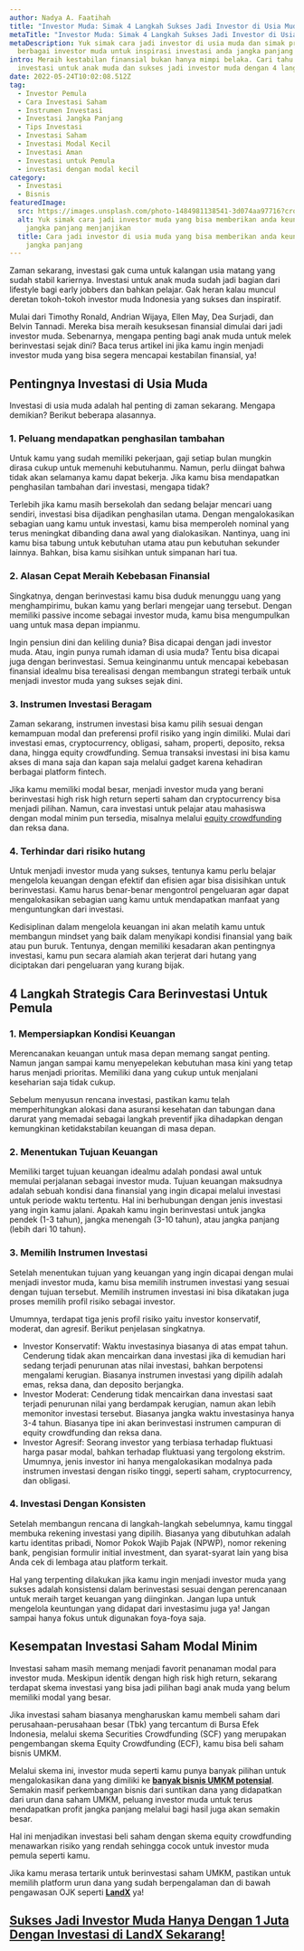 ```yaml
---
author: Nadya A. Faatihah
title: "Investor Muda: Simak 4 Langkah Sukses Jadi Investor di Usia Muda"
metaTitle: "Investor Muda: Simak 4 Langkah Sukses Jadi Investor di Usia Muda"
metaDescription: Yuk simak cara jadi investor di usia muda dan simak profil
  berbagai investor muda untuk inspirasi investasi anda jangka panjang anda
intro: Meraih kestabilan finansial bukan hanya mimpi belaka. Cari tahu cara
  investasi untuk anak muda dan sukses jadi investor muda dengan 4 langkah ini.
date: 2022-05-24T10:02:08.512Z
tag:
  - Investor Pemula
  - Cara Investasi Saham
  - Instrumen Investasi
  - Investasi Jangka Panjang
  - Tips Investasi
  - Investasi Saham
  - Investasi Modal Kecil
  - Investasi Aman
  - Investasi untuk Pemula
  - investasi dengan modal kecil
category:
  - Investasi
  - Bisnis
featuredImage:
  src: https://images.unsplash.com/photo-1484981138541-3d074aa97716?crop=entropy&cs=tinysrgb&fm=jpg&ixlib=rb-1.2.1&q=80&raw_url=true&ixid=MnwxMjA3fDB8MHxwaG90by1wYWdlfHx8fGVufDB8fHx8&auto=format&fit=crop&w=870
  alt: Yuk simak cara jadi investor muda yang bisa memberikan anda keuntungan
    jangka panjang menjanjikan
  title: Cara jadi investor di usia muda yang bisa memberikan anda keuntungan
    jangka panjang
---
```

Zaman sekarang, investasi gak cuma untuk kalangan usia matang yang sudah stabil kariernya. Investasi untuk anak muda sudah jadi bagian dari lifestyle bagi early jobbers dan bahkan pelajar. Gak heran kalau muncul deretan tokoh-tokoh investor muda Indonesia yang sukses dan inspiratif. 

Mulai dari Timothy Ronald, Andrian Wijaya, Ellen May, Dea Surjadi, dan Belvin Tannadi. Mereka bisa meraih kesuksesan finansial dimulai dari jadi investor muda. Sebenarnya, mengapa penting bagi anak muda untuk melek berinvestasi sejak dini? Baca terus artikel ini jika kamu ingin menjadi investor muda yang bisa segera mencapai kestabilan finansial, ya!

## Pentingnya Investasi di Usia Muda

Investasi di usia muda adalah hal penting di zaman sekarang. Mengapa demikian? Berikut beberapa alasannya.

### 1. Peluang mendapatkan penghasilan tambahan

Untuk kamu yang sudah memiliki pekerjaan, gaji setiap bulan mungkin dirasa cukup untuk memenuhi kebutuhanmu. Namun, perlu diingat bahwa tidak akan selamanya kamu dapat bekerja. Jika kamu bisa mendapatkan penghasilan tambahan dari investasi, mengapa tidak? 

Terlebih jika kamu masih bersekolah dan sedang belajar mencari uang sendiri, investasi bisa dijadikan penghasilan utama. Dengan mengalokasikan sebagian uang kamu untuk investasi, kamu bisa memperoleh nominal yang terus meningkat dibanding dana awal yang dialokasikan. Nantinya, uang ini kamu bisa tabung untuk kebutuhan utama atau pun kebutuhan sekunder lainnya. Bahkan, bisa kamu sisihkan untuk simpanan hari tua.

### 2. Alasan Cepat Meraih Kebebasan Finansial

Singkatnya, dengan berinvestasi kamu bisa duduk menunggu uang yang menghampirimu, bukan kamu yang berlari mengejar uang tersebut. Dengan memiliki passive income sebagai investor muda, kamu bisa mengumpulkan uang untuk masa depan impianmu.

Ingin pensiun dini dan keliling dunia? Bisa dicapai dengan jadi investor muda. Atau, ingin punya rumah idaman di usia muda? Tentu bisa dicapai juga dengan berinvestasi. Semua keinginanmu untuk mencapai kebebasan finansial idealmu bisa terealisasi dengan membangun strategi terbaik untuk menjadi investor muda yang sukses sejak dini. 

### 3. Instrumen Investasi Beragam

Zaman sekarang, instrumen investasi bisa kamu pilih sesuai dengan kemampuan modal dan preferensi profil risiko yang ingin dimiliki. Mulai dari investasi emas, cryptocurrency, obligasi, saham, properti, deposito, reksa dana, hingga equity crowdfunding. Semua transaksi investasi ini bisa kamu akses di mana saja dan kapan saja melalui gadget karena kehadiran berbagai platform fintech.

Jika kamu memiliki modal besar, menjadi investor muda yang berani berinvestasi high risk high return seperti saham dan cryptocurrency bisa menjadi pilihan. Namun, cara investasi untuk pelajar atau mahasiswa dengan modal minim pun tersedia, misalnya melalui [equity crowdfunding](https://landx.id/) dan reksa dana.

### 4. Terhindar dari risiko hutang

Untuk menjadi investor muda yang sukses, tentunya kamu perlu belajar mengelola keuangan dengan efektif dan efisien agar bisa disisihkan untuk berinvestasi. Kamu harus benar-benar mengontrol pengeluaran agar dapat mengalokasikan sebagian uang kamu untuk mendapatkan manfaat yang menguntungkan dari investasi.

Kedisiplinan dalam mengelola keuangan ini akan melatih kamu untuk membangun mindset yang baik dalam menyikapi kondisi finansial yang baik atau pun buruk. Tentunya, dengan memiliki kesadaran akan pentingnya investasi, kamu pun secara alamiah akan terjerat dari hutang yang diciptakan dari pengeluaran yang kurang bijak.

## 4 Langkah Strategis Cara Berinvestasi Untuk Pemula

### 1. Mempersiapkan Kondisi Keuangan

Merencanakan keuangan untuk masa depan memang sangat penting. Namun jangan sampai kamu menyepelekan kebutuhan masa kini yang tetap harus menjadi prioritas. Memiliki dana yang cukup untuk menjalani keseharian saja tidak cukup.

Sebelum menyusun rencana investasi, pastikan kamu telah memperhitungkan alokasi dana asuransi kesehatan dan tabungan dana darurat yang memadai sebagai langkah preventif jika dihadapkan dengan kemungkinan ketidakstabilan keuangan di masa depan.

### 2. Menentukan Tujuan Keuangan

Memiliki target tujuan keuangan idealmu adalah pondasi awal untuk memulai perjalanan sebagai investor muda. Tujuan keuangan maksudnya adalah sebuah kondisi dana finansial yang ingin dicapai melalui investasi untuk periode waktu tertentu. Hal ini berhubungan dengan jenis investasi yang ingin kamu jalani. Apakah kamu ingin berinvestasi untuk jangka pendek (1-3 tahun), jangka menengah (3-10 tahun), atau jangka panjang (lebih dari 10 tahun). 

### 3. Memilih Instrumen Investasi

Setelah menentukan tujuan yang keuangan yang ingin dicapai dengan mulai menjadi investor muda, kamu bisa memilih instrumen investasi yang sesuai dengan tujuan tersebut. Memilih instrumen investasi ini bisa dikatakan juga proses memilih profil risiko sebagai investor.

Umumnya, terdapat tiga jenis profil risiko yaitu investor konservatif, moderat, dan agresif. Berikut penjelasan singkatnya.

* Investor Konservatif: Waktu investasinya biasanya di atas empat tahun. Cenderung tidak akan mencairkan dana investasi jika di kemudian hari sedang terjadi penurunan atas nilai investasi, bahkan berpotensi mengalami kerugian. Biasanya instrumen investasi yang dipilih adalah emas, reksa dana, dan deposito berjangka.
* Investor Moderat: Cenderung tidak mencairkan dana investasi saat terjadi penurunan nilai yang berdampak kerugian, namun akan lebih memonitor investasi tersebut. Biasanya jangka waktu investasinya hanya 3-4 tahun. Biasanya tipe ini akan berinvestasi instrumen campuran di equity crowdfunding dan reksa dana.
* Investor Agresif: Seorang investor yang terbiasa terhadap fluktuasi harga pasar modal, bahkan terhadap fluktuasi yang tergolong ekstrim. Umumnya, jenis investor ini hanya mengalokasikan modalnya pada instrumen investasi dengan risiko tinggi, seperti saham, cryptocurrency, dan obligasi. 

### 4. Investasi Dengan Konsisten

Setelah membangun rencana di langkah-langkah sebelumnya, kamu tinggal membuka rekening investasi yang dipilih. Biasanya yang dibutuhkan adalah kartu identitas pribadi, Nomor Pokok Wajib Pajak (NPWP), nomor rekening bank, pengisian formulir initial investment, dan syarat-syarat lain yang bisa Anda cek di lembaga atau platform terkait. 

Hal yang terpenting dilakukan jika kamu ingin menjadi investor muda yang sukses adalah konsistensi dalam berinvestasi sesuai dengan perencanaan untuk meraih target keuangan yang diinginkan. Jangan lupa untuk mengelola keuntungan yang didapat dari investasimu juga ya! Jangan sampai hanya fokus untuk digunakan foya-foya saja.

## Kesempatan Investasi Saham Modal Minim

Investasi saham masih memang menjadi favorit penanaman modal para investor muda. Meskipun identik dengan high risk high return, sekarang terdapat skema investasi yang bisa jadi pilihan bagi anak muda yang belum memiliki modal yang besar.

Jika investasi saham biasanya mengharuskan kamu membeli saham dari perusahaan-perusahaan besar (Tbk) yang tercantum di Bursa Efek Indonesia, melalui skema Securities Crowdfunding (SCF) yang merupakan pengembangan skema Equity Crowdfunding (ECF), kamu bisa beli saham bisnis UMKM.

Melalui skema ini, investor muda seperti kamu punya banyak pilihan untuk mengalokasikan dana yang dimiliki ke **[banyak bisnis UMKM potensial](https://landx.id/project)**. Semakin masif perkembangan bisnis dari suntikan dana yang didapatkan dari urun dana saham UMKM, peluang investor muda untuk terus mendapatkan profit jangka panjang melalui bagi hasil juga akan semakin besar. 

Hal ini menjadikan investasi beli saham dengan skema equity crowdfunding menawarkan risiko yang rendah sehingga cocok untuk investor muda pemula seperti kamu.

Jika kamu merasa tertarik untuk berinvestasi saham UMKM, pastikan untuk memilih platform urun dana yang sudah berpengalaman dan di bawah pengawasan OJK seperti **[LandX](https://landx.id/)** ya!

## [Sukses Jadi Investor Muda Hanya Dengan 1 Juta Dengan Investasi di LandX Sekarang!](https://landx.id/project/?utm_source=Blog&utm_medium=organic+keyword&utm_campaign=blog&utm_id=Blog)

<!--EndFragment-->